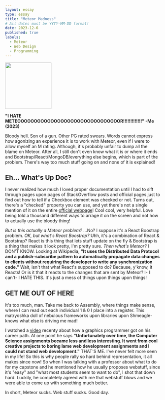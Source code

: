 ```yaml
---
layout: essay
type: essay
title: "Meteor Madness"
# All dates must be YYYY-MM-DD format!
date: 2023-12-6
published: true
labels:
  - Meteor
  - Web Design
  - Programming
---
```


<img width="150px" class="rounded float-start pe-4" src="../img/meteor_strike.jpg">

__"I HATE METEOOOOOOOOOOOOOOOOOOOOOOOOOOOOOOOR!!!!!!!!!!!!!" -Me (2023)__

Bloody hell. Son of a gun. Other PG rated swears. Words cannot express how agonizing an experience it is to work with Meteor, even if I were to allow myself an M rating. Although, it's probably unfair to dump all the blame on Meteor. After all, I still don't even know what it is or where it ends and Bootstrap/React/MongoDB/everything else begins, which is part of the problem. There's way too much stuff going on and none of it is explained!

## Eh... What's Up Doc?

I never realized how much I loved proper documentation until I had to sift through pages upon pages of StackOverflow posts and official pages just to find out how to tell if a Checkbox element was checked or not. Turns out, there's a "checked" property you can use, and yet there's not a single mention of it on the entire [official webpage](https://react-bootstrap.netlify.app/docs/forms/checks-radios/)! Cool cool, very helpful. Love being told a thousand different ways to arrage it on the screen and not how to actually use the bloody thing!

*But is this actually a Meteor problem?* ...No? I suppose it's a React Boostrap problem. *OK, but what's React Boostrap?* Uhh, it's a combination of React & Bootstrap? React is this thing that lets stuff update on the fly & Bootstrap is a thing that makes it look pretty, I'm pretty sure. *Then what's Meteor?* I DON'T KNOW. 
Looking at Wikipedia,
__"It uses the Distributed Data Protocol and a publish–subscribe pattern to automatically propagate data changes to clients without requiring the developer to write any synchronization code."__
Wait, isn't that what React's supposed to do? Because, y'know, it Reacts! Or is it that it reacts to the changes that are sent by Meteor? I- I can't- I HATE THIS. It's just a mess of things upon things upon things!

## GET ME OUT OF HERE

It's too much, man. Take me back to Assembly, where things make sense, where I can read out each individual 1 & 0 I place into a register. This matryoshka doll of nebulous frameworks upon libraries upon Shmeagle-knows what else is driving me mad!

I watched a [video](https://www.youtube.com/watch?v=O-2viBhLTqI) recenty about how a graphics programmer got on his career path. At one point he says
__"Unfortunately over time, the Computer Science assignments became less and less interesting. It went from cool creative projects to boring lame web development assignments and I could not stand web development."__
THAT'S ME. I've never felt more seen in my life! So this is why people rally so hard behind representation, it all makes since now! So when I was talking with a professor about what to do for my capstone and he mentioned how he usually proposes webstuff, since it's "easy" and "what most students seem to want to do", I shot that down hard. Luckily, he completely agreed with me that webstuff blows and we were able to come up with something much better.

In short, Meteor sucks. Web stuff sucks. Good day.
